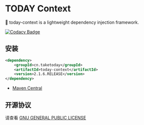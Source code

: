 # TODAY Context

:apple:  today-context is a lightweight dependency injection framework.    

[![Codacy Badge](https://api.codacy.com/project/badge/Grade/3ad5eed64065496fba9244d149820f67)](https://www.codacy.com/app/TAKETODAY/today-context?utm_source=github.com&amp;utm_medium=referral&amp;utm_content=TAKETODAY/today-context&amp;utm_campaign=Badge_Grade)

## 安装

```xml
<dependency>
    <groupId>cn.taketoday</groupId>
    <artifactId>today-context</artifactId>
    <version>2.1.6.RELEASE</version>
</dependency>
```
- [Maven Central](https://search.maven.org/artifact/cn.taketoday/today-context/2.1.6.RELEASE/jar)


## 开源协议

请查看 [GNU GENERAL PUBLIC LICENSE](https://github.com/TAKETODAY/today-context/blob/master/LICENSE)

